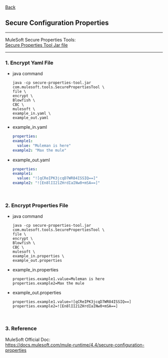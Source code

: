 [Back](../README.md)

## Secure Configuration Properties

<hr>


MuleSoft Secure Properties Tools: <br />
<a href="https://docs.mulesoft.com/mule-runtime/4.4/_attachments/secure-properties-tool.jar">Secure Properties Tool Jar file</a>

<hr>

### 1. Encrypt Yaml File

- java command
  ```shell
  java -cp secure-properties-tool.jar com.mulesoft.tools.SecurePropertiesTool \
  file \
  encrypt \
  Blowfish \
  CBC \
  mulesoft \
  example_in.yaml \
  example_out.yaml
  ```

- example_in.yaml
  ```yaml
  properties:
  example1:
    value: "Muleman is here"
  example2: "Max the mule"
  ```

- example_out.yaml
  ```yaml
  properties:
  example1:
    value: "![qCReIPK3jcqD7WR84ISSIQ==]"
  example2: "![En8lII21ZHrdIaINw0+mSA==]"
  ```

&nbsp;

### 2. Encrypt Properties File

- java command
  ```shell
  java -cp secure-properties-tool.jar com.mulesoft.tools.SecurePropertiesTool \
  file \
  encrypt \
  Blowfish \
  CBC \
  mulesoft \
  example_in.properties \
  example_out.properties
  ```

- example_in.properties
  ```properties
  properties.example1.value=Muleman is here
  properties.example2=Max the mule
  ```

- example_out.properties
  ```properties
  properties.example1.value=![qCReIPK3jcqD7WR84ISSIQ==]
  properties.example2=![En8lII21ZHrdIaINw0+mSA==]
  ```

&nbsp;

### 3. Reference

MuleSoft Official Doc: <br />
<a href="https://docs.mulesoft.com/mule-runtime/4.4/secure-configuration-properties">https://docs.mulesoft.com/mule-runtime/4.4/secure-configuration-properties</a>



